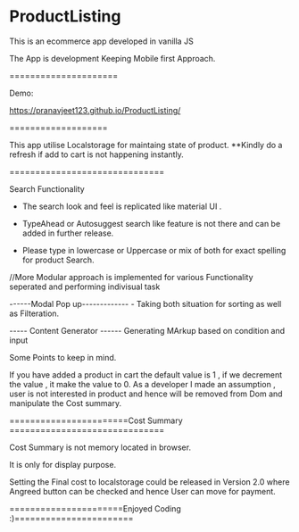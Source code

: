 # ProductListing
This is an ecommerce app developed in vanilla JS 


The App is development Keeping Mobile first Approach.

===================== 

Demo:

https://pranavjeet123.github.io/ProductListing/

===================

This app utilise Localstorage for maintaing state of product.
**Kindly do a refresh if add to cart is not happening instantly.

==============================

Search Functionality 

   * The search look and feel is replicated like material UI .
   *  TypeAhead or Autosuggest search like feature is not there and can be added in further release.
   
   * Please type in lowercase or Uppercase or mix of both for exact spelling for product Search.
   
   
   //More Modular approach is implemented for various Functionality seperated and performing indivisual task
   
   ------Modal Pop up------------- - Taking both situation for sorting as well as Filteration.
   
   ----- Content Generator ------     Generating MArkup based on condition and input
   
   Some Points to keep in mind.
   
   If you have added a product in cart the default value is 1 , if we decrement the value , it make the value to 0.
   As a developer I made an assumption , user is not interested in product and hence will be removed from Dom and manipulate the Cost summary.
   
   
   =======================Cost Summary ==============================
   
   Cost Summary is not memory located in browser. 
   
   It is only for display purpose.
   
   Setting the Final cost to localstorage could be released in Version 2.0 where Angreed button can be checked and hence 
   User can move for payment.
   
   
   
   ======================Enjoyed Coding :)=======================
   
